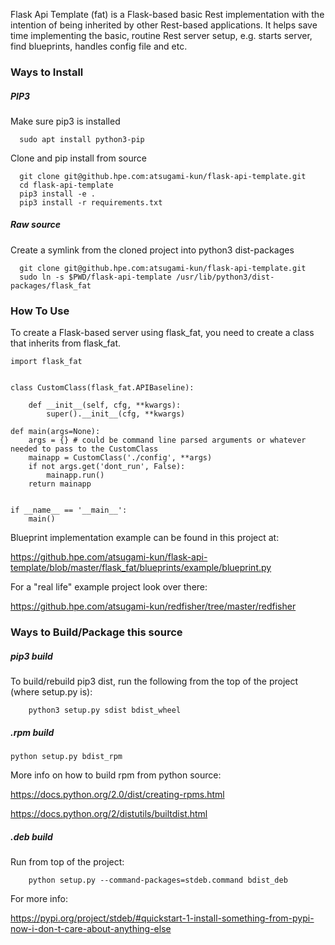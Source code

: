 Flask Api Template (fat) is a Flask-based basic Rest implementation with the intention
of being inherited by other Rest-based applications. It helps save time implementing
the basic, routine Rest server setup, e.g. starts server, find blueprints, handles
config file and etc.


### Ways to Install


##### PIP3

Make sure pip3 is installed
```
  sudo apt install python3-pip
```

Clone and pip install from source

```
  git clone git@github.hpe.com:atsugami-kun/flask-api-template.git
  cd flask-api-template
  pip3 install -e .
  pip3 install -r requirements.txt
```

##### Raw source

Create a symlink from the cloned project into python3 dist-packages

```
  git clone git@github.hpe.com:atsugami-kun/flask-api-template.git
  sudo ln -s $PWD/flask-api-template /usr/lib/python3/dist-packages/flask_fat
```


### How To Use

To create a Flask-based server using flask_fat, you need to create a class that inherits from flask_fat.

```
import flask_fat


class CustomClass(flask_fat.APIBaseline):

    def __init__(self, cfg, **kwargs):
        super().__init__(cfg, **kwargs)

def main(args=None):
    args = {} # could be command line parsed arguments or whatever needed to pass to the CustomClass
    mainapp = CustomClass('./config', **args)
    if not args.get('dont_run', False):
        mainapp.run()
    return mainapp


if __name__ == '__main__':
    main()
```

Blueprint implementation example can be found in this project at:

https://github.hpe.com/atsugami-kun/flask-api-template/blob/master/flask_fat/blueprints/example/blueprint.py


For a "real life" example project look over there:

https://github.hpe.com/atsugami-kun/redfisher/tree/master/redfisher


### Ways to Build/Package this source

##### pip3 build

To build/rebuild pip3 dist, run the following from the top of the project (where setup.py is):
```
    python3 setup.py sdist bdist_wheel
```

##### .rpm build

```
python setup.py bdist_rpm
```

More info on how to build rpm from python source:


https://docs.python.org/2.0/dist/creating-rpms.html

https://docs.python.org/2/distutils/builtdist.html


##### .deb build

Run from top of the project:
```
    python setup.py --command-packages=stdeb.command bdist_deb
```

For more info:

https://pypi.org/project/stdeb/#quickstart-1-install-something-from-pypi-now-i-don-t-care-about-anything-else
